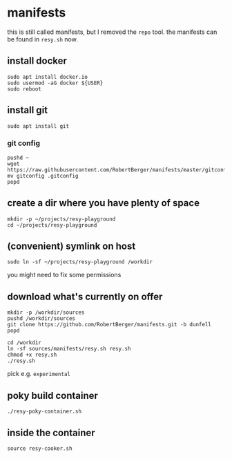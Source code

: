 # manifests
this is still called manifests, but I removed the `repo` tool.
the manifests can be found in `resy.sh` now.

## install docker
```
sudo apt install docker.io
sudo usermod -aG docker ${USER}
sudo reboot
```

## install git
```
sudo apt install git
```

### git config

```
pushd ~
wget https://raw.githubusercontent.com/RobertBerger/manifests/master/gitconfig
mv gitconfig .gitconfig
popd
```

## create a dir where you have plenty of space
```
mkdir -p ~/projects/resy-playground
cd ~/projects/resy-playground
```

## (convenient) symlink on host
```
sudo ln -sf ~/projects/resy-playground /workdir
```
you might need to fix some permissions

## download what's currently on offer
```
mkdir -p /workdir/sources
pushd /workdir/sources
git clone https://github.com/RobertBerger/manifests.git -b dunfell
popd

cd /workdir
ln -sf sources/manifests/resy.sh resy.sh
chmod +x resy.sh
./resy.sh 
```

pick e.g. `experimental`

## poky build container
```
./resy-poky-container.sh
```

## inside the container
```
source resy-cooker.sh
```